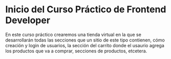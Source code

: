 # Inicio del Curso Práctico de Frontend Developer

En este curso práctico crearemos una tienda virtual en la que se desarrollarán todas las secciones que un sitio de este tipo contienen, cómo creación y login de usuarios, la sección del carrito donde el usaurio agrega los productos que va a comprar, secciones de productos, etcetera.